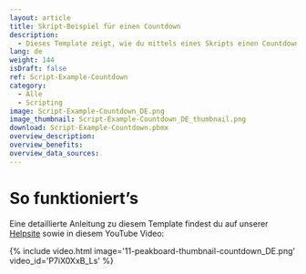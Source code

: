 ```yaml
---
layout: article
title: Skript-Beispiel für einen Countdown
description: 
  - Dieses Template zeigt, wie du mittels eines Skripts einen Countdown erstellen kannst.
lang: de
weight: 144
isDraft: false
ref: Script-Example-Countdown
category:
  - Alle
  - Scripting
image: Script-Example-Countdown_DE.png
image_thumbnail: Script-Example-Countdown_DE_thumbnail.png
download: Script-Example-Countdown.pbmx
overview_description:
overview_benefits:
overview_data_sources:
---
```


# So funktioniert’s
Eine detaillierte Anleitung zu diesem Template findest du auf unserer [Helpsite](https://templates.peakboard.com/Script-Example-Countdown/index) sowie in diesem YouTube Video:

{% include video.html image='11-peakboard-thumbnail-countdown_DE.png' video_id='P7iX0XxB_Ls' %}